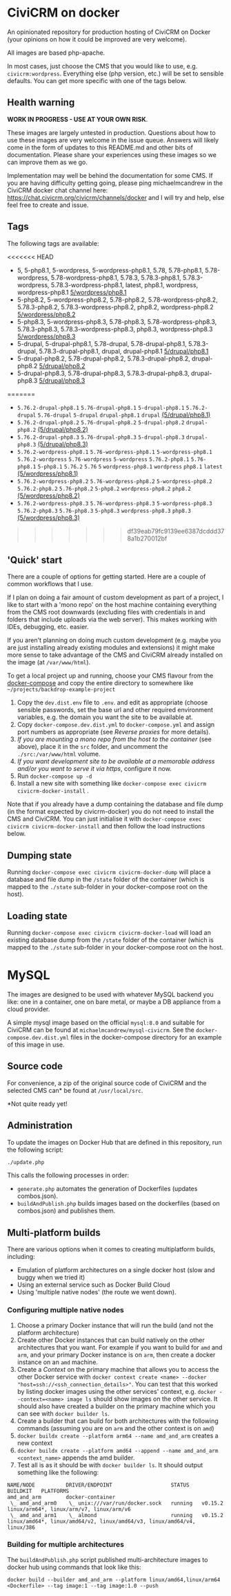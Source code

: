 # CiviCRM on docker

An opinionated repository for production hosting of CiviCRM on Docker (your opinions on how it could be improved are very welcome).

All images are based php-apache.

In most cases, just choose the CMS that you would like to use, e.g. `civicrm:wordpress`. Everything else (php version, etc.) will be set to sensible defaults. You can get more specific with one of the tags below.

## Health warning

**WORK IN PROGRESS - USE AT YOUR OWN RISK**.

These images are largely untested in production. Questions about how to use these images are very welcome in the issue queue. Answers will likely come in the form of updates to this README.md and other bits of documentation. Please share your experiences using these images so we can improve them as we go.

Implementation may well be behind the documentation for some CMS. If you are having difficulty getting going, please ping michaelmcandrew in the CiviCRM docker chat channel here: https://chat.civicrm.org/civicrm/channels/docker and I will try and help, else feel free to create and issue.

## Tags

The following tags are available:

<<<<<<< HEAD
<!--START_TAGS-->
- 5, 5-php8.1, 5-wordpress, 5-wordpress-php8.1, 5.78, 5.78-php8.1, 5.78-wordpress, 5.78-wordpress-php8.1, 5.78.3, 5.78.3-php8.1, 5.78.3-wordpress, 5.78.3-wordpress-php8.1, latest, php8.1, wordpress, wordpress-php8.1 [5/wordpress/php8.1](5/wordpress/php8.1)
- 5-php8.2, 5-wordpress-php8.2, 5.78-php8.2, 5.78-wordpress-php8.2, 5.78.3-php8.2, 5.78.3-wordpress-php8.2, php8.2, wordpress-php8.2 [5/wordpress/php8.2](5/wordpress/php8.2)
- 5-php8.3, 5-wordpress-php8.3, 5.78-php8.3, 5.78-wordpress-php8.3, 5.78.3-php8.3, 5.78.3-wordpress-php8.3, php8.3, wordpress-php8.3 [5/wordpress/php8.3](5/wordpress/php8.3)
- 5-drupal, 5-drupal-php8.1, 5.78-drupal, 5.78-drupal-php8.1, 5.78.3-drupal, 5.78.3-drupal-php8.1, drupal, drupal-php8.1 [5/drupal/php8.1](5/drupal/php8.1)
- 5-drupal-php8.2, 5.78-drupal-php8.2, 5.78.3-drupal-php8.2, drupal-php8.2 [5/drupal/php8.2](5/drupal/php8.2)
- 5-drupal-php8.3, 5.78-drupal-php8.3, 5.78.3-drupal-php8.3, drupal-php8.3 [5/drupal/php8.3](5/drupal/php8.3)
<!--END_TAGS-->
=======
<!---START_TAGS-->

- `5.76.2-drupal-php8.1` `5.76-drupal-php8.1` `5-drupal-php8.1` `5.76.2-drupal` `5.76-drupal` `5-drupal` `drupal-php8.1` `drupal` [(5/drupal/php8.1)](5/drupal/php8.1)
- `5.76.2-drupal-php8.2` `5.76-drupal-php8.2` `5-drupal-php8.2` `drupal-php8.2` [(5/drupal/php8.2)](5/drupal/php8.2)
- `5.76.2-drupal-php8.3` `5.76-drupal-php8.3` `5-drupal-php8.3` `drupal-php8.3` [(5/drupal/php8.3)](5/drupal/php8.3)
- `5.76.2-wordpress-php8.1` `5.76-wordpress-php8.1` `5-wordpress-php8.1` `5.76.2-wordpress` `5.76-wordpress` `5-wordpress` `5.76.2-php8.1` `5.76-php8.1` `5-php8.1` `5.76.2` `5.76` `5` `wordpress-php8.1` `wordpress` `php8.1` `latest` [(5/wordpress/php8.1)](5/wordpress/php8.1)
- `5.76.2-wordpress-php8.2` `5.76-wordpress-php8.2` `5-wordpress-php8.2` `5.76.2-php8.2` `5.76-php8.2` `5-php8.2` `wordpress-php8.2` `php8.2` [(5/wordpress/php8.2)](5/wordpress/php8.2)
- `5.76.2-wordpress-php8.3` `5.76-wordpress-php8.3` `5-wordpress-php8.3` `5.76.2-php8.3` `5.76-php8.3` `5-php8.3` `wordpress-php8.3` `php8.3` [(5/wordpress/php8.3)](5/wordpress/php8.3)

<!---END_TAGS-->
>>>>>>> df39eab79fc9139ee6387dcddd378a1b270012bf

## 'Quick' start

There are a couple of options for getting started. Here are a couple of common workflows that I use.

If I plan on doing a fair amount of custom development as part of a project, I like to start with a 'mono repo' on the host machine containing everything from the CMS root downwards (excluding files with credentials in and folders that include uploads via the web server). This makes working with IDEs, debugging, etc. easier.

If you aren't planning on doing much custom development (e.g. maybe you are just installing already existing modules and extensions) it might make more sense to take advantage of the CMS and CiviCRM already installed on the image (at `/var/www/html`).

To get a local project up and running, choose your CMS flavour from the [docker-compose](docker-compose) and copy the entire directory to somewhere like `~/projects/backdrop-example-project`

1. Copy the `dev.dist.env` file to `.env`. and edit as appropriate (choose sensible passwords, set the base url and other required environment variables, e.g. the domain you want the site to be available at.
2. Copy `docker-compose.dev.dist.yml` to `docker-compose.yml` and assign port numbers as appropriate (see _Reverse proxies_ for more details).
3. _If you are mounting a mono repo from the host to the container_ (see above), place it in the `src` folder, and uncomment the `./src:/var/www/html` volume.
4. _If you want development site to be available at a memorable address and/or you want to serve it via https_, configure it now.
5. Run `docker-compose up -d`
6. Install a new site with something like `docker-compose exec civicrm civicrm-docker-install` .

Note that if you already have a dump containing the database and file dump (in the format expected by civicrm-docker) you do not need to install the CMS and CiviCRM. You can just initialise it with `docker-compose exec civicrm civicrm-docker-install` and then follow the load instructions below.

## Dumping state

Running `docker-compose exec civicrm civicrm-docker-dump` will place a database and file dump in the `/state` folder of the container (which is mapped to the `./state` sub-folder in your docker-compose root on the host).

## Loading state

Running `docker-compose exec civicrm civicrm-docker-load` will load an existing database dump from the `/state` folder of the container (which is mapped to the `./state` sub-folder in your docker-compose root on the host.

# MySQL

The images are designed to be used with whatever MySQL backend you like: one in a container, one on bare metal, or maybe a DB appliance from a cloud provider.

A simple mysql image based on the official `mysql:8.0` and suitable for CiviCRM can be found at `michaelmcandrew/mysql-civicrm`. See the `docker-compose.dev.dist.yml` files in the docker-compose directory for an example of this image in use.

## Source code

For convenience, a zip of the original source code of CiviCRM and the selected CMS can\* be found at `/usr/local/src`.

\*Not quite ready yet!

## Administration

To update the images on Docker Hub that are defined in this repository, run the following script:

```sh
./update.php
```

This calls the following processes in order:

- `generate.php` automates the generation of Dockerfiles (updates combos.json).
- `buildAndPublish.php` builds images based on the dockerfiles (based on combos.json) and publishes them.

## Multi-platform builds

There are various options when it comes to creating multiplatform builds, including:

- Emulation of platform architectures on a single docker host (slow and buggy when we tried it)
- Using an external service such as Docker Build Cloud
- Using 'multiple native nodes' (the route we went down).

### Configuring multiple native nodes

1. Choose a primary Docker instance that will run the build (and not the platform architecture)
2. Create other Docker instances that can build natively on the other architectures that you want. For example if you want to build for `amd` and `arm`, and your primary Docker instance is on `arm`, then create a docker instance on an `amd` machine.
3. Create a *Context* on the primary machine that allows you to access the other Docker service with `docker context create <name> --docker "host=ssh://<ssh_connection_details>"`. You can test that this worked by listing docker images using the other services' context, e.g. `docker --context=<name> image ls` should show images on the other service. It should also have created a builder on the primary machine which you can see with `docker builder ls`.
4. Create a builder that can build for both architectures with the following commands (assuming you are on `arm` and the other context is on `amd`)
5. `docker buildx create --platform arm64 --name amd_and_arm` creates a new context
6. `docker buildx create --platform amd64 --append --name amd_and_arm <context_name>` appends the amd builder.
7. Test all is as it should be with `docker builder ls`. It should output something like the following:

```
NAME/NODE          DRIVER/ENDPOINT                   STATUS    BUILDKIT   PLATFORMS
amd_and_arm        docker-container                                       
 \_ amd_and_arm0    \_ unix:///var/run/docker.sock   running   v0.15.2    linux/arm64*, linux/arm/v7, linux/arm/v6
 \_ amd_and_arm1    \_ almond                        running   v0.15.2    linux/amd64*, linux/amd64/v2, linux/amd64/v3, linux/amd64/v4, linux/386
```

### Building for multiple architectures

The `buildAndPublish.php` script published multi-architecture images to docker hub using commands that look like this: 

`docker build --builder amd_and_arm --platform linux/amd64,linux/arm64 <Dockerfile> --tag image:1 --tag image:1.0 --push`
